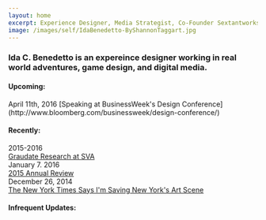 ```yaml
---
layout: home
excerpt: Experience Designer, Media Strategist, Co-Founder Sextantworks
image: /images/self/IdaBenedetto-ByShannonTaggart.jpg
---
```

<h3>
Ida C. Benedetto is an expereince designer working in real world adventures, game design, and digital media. 
</h3>


<h4>Upcoming:</h4>
<span class="post-date">April 11th, 2016</span>  
[Speaking at BusinessWeek's Design Conference](http://www.bloomberg.com/businessweek/design-conference/)  


<h4>Recently:</h4>
  
<span class="post-date">2015-2016</span>   
[Graudate Research at SVA](http://designresearch.sva.edu/program/)  
<span class="post-date">January 7. 2016</span>    
[2015 Annual Review](http://uncommonplaces.com/2016/01/2015-review/)  
<span class="post-date">December 26, 2014</span>   
[The New York Times Says I'm Saving New York's Art Scene](http://www.nytimes.com/2014/12/28/nyregion/they-say-art-is-dead-in-new-york-theyre-wrong.html?_r=0)

<h4>Infrequent Updates:</h4>
